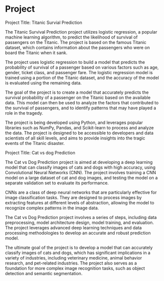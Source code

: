 # Project

Project Title: Titanic Survial Prediction

The Titanic Survival Prediction project utilizes logistic regression, a popular machine learning algorithm, to predict the likelihood of survival of passengers on 
the Titanic. The project is based on the famous Titanic dataset, which contains information about the passengers who were on board the Titanic when it sank.

The project uses logistic regression to build a model that predicts the probability of survival of a passenger based on various factors such as age, gender, ticket 
class, and passenger fare. The logistic regression model is trained using a portion of the Titanic dataset, and the accuracy of the model is evaluated using the 
remaining data.

The goal of the project is to create a model that accurately predicts the survival probability of a passenger on the Titanic based on the available data. This model
can then be used to analyze the factors that contributed to the survival of passengers, and to identify patterns that may have played a role in the tragedy.

The project is being developed using Python, and leverages popular libraries such as NumPy, Pandas, and Scikit-learn to process and analyze the data. The project 
is designed to be accessible to developers and data scientists of all skill levels, and aims to provide insights into the tragic events of the Titanic disaster.




Project Title: Cat vs dog Prediction

The Cat vs Dog Prediction project is aimed at developing a deep learning model that can classify images of cats and dogs with high accuracy, using Convolutional Neural Networks (CNN). The project involves training a CNN model on a large dataset of cat and dog images, and testing the model on a separate validation set to evaluate its performance.

CNNs are a class of deep neural networks that are particularly effective for image classification tasks. They are designed to process images by extracting features at different levels of abstraction, allowing the model to recognize complex patterns in the image data.

The Cat vs Dog Prediction project involves a series of steps, including data preprocessing, model architecture design, model training, and evaluation. The project leverages advanced deep learning techniques and data processing methodologies to develop an accurate and robust prediction model.

The ultimate goal of the project is to develop a model that can accurately classify images of cats and dogs, which has significant implications in a variety of industries, including veterinary medicine, animal behavior research, and pet-related industries. The project also serves as a foundation for more complex image recognition tasks, such as object detection and semantic segmentation.

